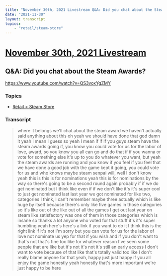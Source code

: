 ```yaml
---
title: "November 30th, 2021 Livestream Q&A: Did you chat about the Steam Awards?"
date: "2021-11-30"
layout: transcript
topics:
    - "retail/steam-store"
---
```

# [November 30th, 2021 Livestream](../2021-11-30.md)
## Q&A: Did you chat about the Steam Awards?
https://www.youtube.com/watch?v=QS3voxYgZMY

### Topics
* [Retail > Steam Store](../topics/retail/steam-store.md)

### Transcript

> where it belongs we'll chat about the steam award we haven't actually said anything about this oh yeah we should have done that god damn it yeah I mean I guess so yeah I mean if if if you guys steam have the steam awards going if, you know you could vote for us for the labor of love, award, so you know you all can go and do that if if you wanna or vote for something else it's up to you do whatever you want, but yeah the steam awards are running and you know if you feel if you feel that we have done a good job with the game kept it going, you could vote for us and who knows maybe steam senpai will, well I don't know yeah this is this is for nominations yeah this is for nominations by the way so there's going to be a second round again probably if if we do get nominated but I think like even if if we don't like it's it's super cool to just get nominated last last year we got nominated for like two, categories I think, I can't remember maybe three actually which is like huge by itself because there's only like five games in those categories so it's like out of the like out of all the games I get out last year on steam like satisfactory was one of them in those categories which is insane so thanks a lot anyone who voted for that stuff it's it's super humbling yeah here's here's a link if you want to do it I think this is the right link if it's not I'm sorry but you can vote for us for the labor of love not nominate us yep for that if you wish and if you don't want to that's not that's fine too like for whatever reason I've seen some people that are like but it's not it's not it's still an early access I don't want to vote because of that like that's totally valid too like I don't really blame anyone for that yeah, happy just just happy if you all enjoy the game honestly yeah honestly that's more important we're just happy to be here
